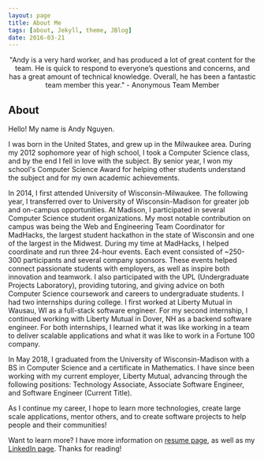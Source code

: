 ```yaml
---
layout: page
title: About Me
tags: [about, Jekyll, theme, JBlog]
date: 2016-03-21
---
```


<center>"Andy is a very hard worker, and has produced a lot of great content for the team. 
He is quick to respond to everyone’s questions and concerns, and has a great amount of technical knowledge. 
Overall, he has been a fantastic team member this year." - Anonymous Team Member</center>

## About

Hello! My name is Andy Nguyen. 

I was born in the United States, and grew up in the Milwaukee area. During my 2012 sophomore year of high school, I took a Computer Science class, and by the end I fell in love with the subject. By senior year, I won my school's Computer Science Award for helping other students understand the subject and for my own academic achievements.

In 2014, I first attended University of Wisconsin-Milwaukee. The following year, I transferred over to University of Wisconsin-Madison for greater job and on-campus opportunities. At Madison, I participated in several Computer Science student organizations. My most notable contribution on campus was being the Web and Engineering Team Coordinator for MadHacks, the largest student hackathon in the state of Wisconsin and one of the largest in the Midwest. During my time at MadHacks, I helped coordinate and run three 24-hour events. Each event consisted of ~250-300 participants and several company sponsors. These events helped connect passionate students with employers, as well as inspire both innovation and teamwork. I also participated with the UPL (Undergraduate Projects Laboratory), providing tutoring, and giving advice on both Computer Science coursework and careers to undergraduate students. I had two internships during college. I first worked at Liberty Mutual in Wausau, WI as a full-stack software engineer. For my second internship, I continued working with Liberty Mutual in Dover, NH as a backend software engineer. For both internships, I learned what it was like working in a team to deliver scalable applications and what it was like to work in a Fortune 100 company.

In May 2018, I graduated from the University of Wisconsin-Madison with a BS in Computer Science and a certificate in Mathematics. I have since been working with my current employer, Liberty Mutual, advancing through the following positions: Technology Associate, Associate Software Engineer, and Software Engineer (Current Title).

As I continue my career, I hope to learn more technologies, create large scale applications, mentor others, and to create software projects to help people and their communities!

Want to learn more? I have more information on [resume page](https://andyln.com/resume), as well as my [LinkedIn page](https://www.linkedin.com/in/nguyen-andrew/). Thanks for reading!
